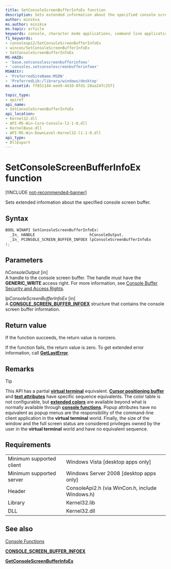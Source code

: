 ```yaml
---
title: SetConsoleScreenBufferInfoEx function
description: Sets extended information about the specified console screen buffer to the specified buffer.
author: miniksa
ms.author: miniksa
ms.topic: article
keywords: console, character mode applications, command line applications, terminal applications, console api
f1_keywords:
- consoleapi2/SetConsoleScreenBufferInfoEx
- wincon/SetConsoleScreenBufferInfoEx
- SetConsoleScreenBufferInfoEx
MS-HAID:
- 'base.setconsolescreenbufferinfoex'
- 'consoles.setconsolescreenbufferinfoex'
MSHAttr:
- 'PreferredSiteName:MSDN'
- 'PreferredLib:/library/windows/desktop'
ms.assetid: ff851144-eee9-4410-8fd1-28aa24fc25f1

topic_type:
- apiref
api_name:
- SetConsoleScreenBufferInfoEx
api_location:
- Kernel32.dll
- API-MS-Win-Core-Console-l2-1-0.dll
- KernelBase.dll
- API-MS-Win-DownLevel-Kernel32-l1-1-0.dll
api_type:
- DllExport
---
```


# SetConsoleScreenBufferInfoEx function

[!INCLUDE [not-recommended-banner](./includes/not-recommended-banner.md)]

Sets extended information about the specified console screen buffer.

## Syntax

```C
BOOL WINAPI SetConsoleScreenBufferInfoEx(
  _In_ HANDLE                        hConsoleOutput,
  _In_ PCONSOLE_SCREEN_BUFFER_INFOEX lpConsoleScreenBufferInfoEx
);
```

## Parameters

*hConsoleOutput* \[in\]  
A handle to the console screen buffer. The handle must have the **GENERIC\_WRITE** access right. For more information, see [Console Buffer Security and Access Rights](console-buffer-security-and-access-rights.md).

*lpConsoleScreenBufferInfoEx* \[in\]  
A [**CONSOLE\_SCREEN\_BUFFER\_INFOEX**](console-screen-buffer-infoex.md) structure that contains the console screen buffer information.

## Return value

If the function succeeds, the return value is nonzero.

If the function fails, the return value is zero. To get extended error information, call [**GetLastError**](https://msdn.microsoft.com/library/windows/desktop/ms679360).

## Remarks

> [!TIP]
> This API has a partial **[virtual terminal](console-virtual-terminal-sequences)** equivalent. **[Cursor positioning buffer](console-virtual-terminal-sequences#cursor-positioning)** and **[text attributes](console-virtual-terminal-sequences#text-formatting)** have specific sequence equivalents. The color table is not configurable, but **[extended colors](console-virtual-terminal-sequences#extended-colors)** are available beyond what is normally available through **[console functions](console-functions.md)**. Popup attributes have no equivalent as popup menus are the responsibility of the command-line client application in the **virtual terminal** world. Finally, the size of the window and the full screen status are considered privileges owned by the user in the **virtual terminal** world and have no equivalent sequence.

## Requirements

| | |
|-|-|
| Minimum supported client | Windows Vista \[desktop apps only\] |
| Minimum supported server | Windows Server 2008 \[desktop apps only\] |
| Header | ConsoleApi2.h (via WinCon.h, include Windows.h) |
| Library | Kernel32.lib |
| DLL | Kernel32.dll |

## See also

[Console Functions](console-functions.md)

[**CONSOLE\_SCREEN\_BUFFER\_INFOEX**](console-screen-buffer-infoex.md)

[**GetConsoleScreenBufferInfoEx**](getconsolescreenbufferinfoex.md)
